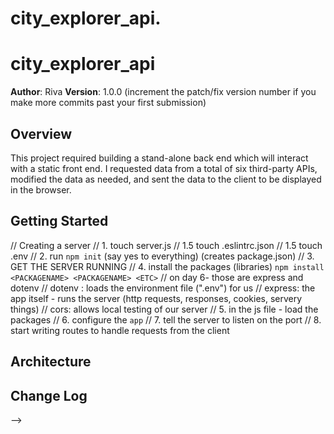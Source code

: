# city_explorer_api.


# city_explorer_api

**Author**: Riva
**Version**: 1.0.0 (increment the patch/fix version number if you make more commits past your first submission)

## Overview
This project required building a stand-alone back end which will interact with a static front end. I requested data from a total of six third-party APIs, modified the data as needed, and sent the data to the client to be displayed in the browser. 

## Getting Started
// Creating a server
// 1. touch server.js
// 1.5 touch .eslintrc.json
// 1.5 touch .env
// 2. run `npm init` (say yes to everything) (creates package.json)
// 3. GET THE SERVER RUNNING
// 4. install the packages (libraries) `npm install <PACKAGENAME> <PACKAGENAME> <ETC>`
//    on day 6- those are express and dotenv
//    dotenv : loads the environment file (".env") for us
//    express: the app itself - runs the server (http requests, responses, cookies, servery things)
//    cors: allows local testing of our server
// 5. in the js file - load the packages
// 6. configure the `app`
// 7. tell the server to listen on the port
// 8. start writing routes to handle requests from the client

## Architecture
<!-- Provide a detailed description of the application design. What technologies (languages, libraries, etc) you're using, and any other relevant design information. -->

## Change Log
<!-- Use this area to document the iterative changes made to your application as each feature is successfully implemented. Use time stamps. Here's an examples:

01-01-2001 4:59pm - Application now has a fully-functional express server, with a GET route for the location resource.

## Credits and Collaborations
<!-- Give credit (and a link) to other people or resources that helped you build this application. -->
-->
